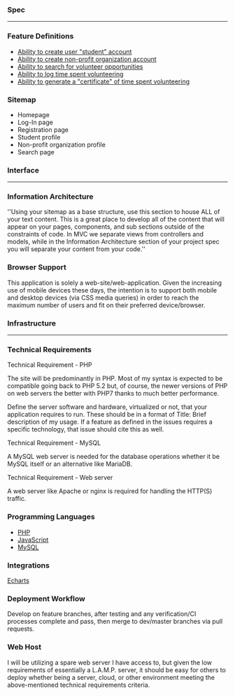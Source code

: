 ### Spec

---

### Feature Definitions

- [Ability to create user "student" account]()
- [Ability to create non-profit organization account]()
- [Ability to search for volunteer opportunities]()
- [Ability to log time spent volunteering]()
- [Ability to generate a "certificate" of time spent volunteering]()

### Sitemap

- Homepage
- Log-In page
- Registration page
- Student profile
- Non-profit organization profile
- Search page

### Interface

---

### Information Architecture

''Using your sitemap as a base structure, use this section to house ALL of your text content. This is a great place to develop all of the content that will appear on your pages, components, and sub sections outside of the constraints of code. In MVC we separate views from controllers and models, while in the Information Architecture section of your project spec you will separate your content from your code.''

### Browser Support

This application is solely a web-site/web-application. Given the increasing use of mobile devices these days, the intention is to support both mobile and desktop devices (via CSS media queries) in order to reach the maximum number of users and fit on their preferred device/browser.

### Infrastructure

---

### Technical Requirements

Technical Requirement - PHP

The site will be predominantly in PHP. Most of my syntax is expected to be compatible going back to PHP 5.2 but, of course, the newer versions of PHP on web servers the better with PHP7 thanks to much better performance.

Define the server software and hardware, virtualized or not, that your application requires to run. These should be in a format of Title: Brief description of my usage. If a feature as defined in the issues requires a specific technology, that issue should cite this as well.

Technical Requirement - MySQL

A MySQL web server is needed for the database operations whether it be MySQL itself or an alternative like MariaDB.

Technical Requirement - Web server

A web server like Apache or nginx is required for handling the HTTP(S) traffic.

### Programming Languages

- [PHP](http://php.net/manual/en/)
- [JavaScript](https://developer.mozilla.org/en-US/docs/Web/JavaScript)
- [MySQL](https://www.mysql.com/)

### Integrations

[Echarts](https://ecomfe.github.io/echarts-doc/public/en/api.html#echarts)

### Deployment Workflow

Develop on feature branches, after testing and any verification/CI processes complete and pass, then merge to dev/master branches via pull requests.

### Web Host

I will be utilizing a spare web server I have access to, but given the low requirements of essentially a L.A.M.P. server, it should be easy for others to deploy whether being a server, cloud, or other environment meeting the above-mentioned technical requirements criteria.
